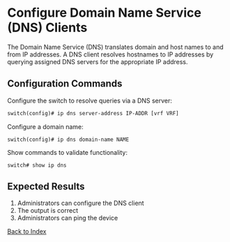 # Configure Domain Name Service (DNS) Clients

The Domain Name Service (DNS) translates domain and host names to and from IP addresses.
A DNS client resolves hostnames to IP addresses by querying assigned DNS servers for the appropriate IP address.

## Configuration Commands

Configure the switch to resolve queries via a DNS server:

```tex
switch(config)# ip dns server-address IP-ADDR [vrf VRF]
```

Configure a domain name:

```text
switch(config)# ip dns domain-name NAME
```

Show commands to validate functionality:

```text
switch# show ip dns
```

## Expected Results

1. Administrators can configure the DNS client
1. The output is correct
1. Administrators can ping the device

[Back to Index](../index.md)
